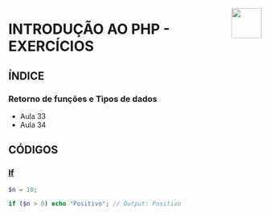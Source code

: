 <!-- HEADER -->
<a href="https://www.beacademy.com.br/devstartpaylivre/" target="_blank"><img src="https://www.beacademy.com.br/wp-content/uploads/2022/02/Cubo.png" align="right" width="60"/></a>

# INTRODUÇÃO AO PHP - EXERCÍCIOS
<!-- /HEADER -->

<!-- BODY -->
<!-- INDEX -->
## ÍNDICE

### Retorno de funções e Tipos de dados

- Aula 33
- Aula 34

<!-- MAIN -->
## CÓDIGOS

<!-- SECTION -->
### [If](./se.php)

```php
$n = 10;

if ($n > 0) echo "Positivo"; // Output: Positivo
```
<!-- /SECTION -->
<!-- /MAIN -->
<!-- /BODY -->

<!-- FOOTER -->